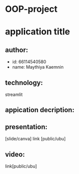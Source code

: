 # OOP-project

# application title

## author:

* id: 66114540580
* name: Maythiya Kaemnin

## technology: 
streamlit

## appication decription:

## presentation: 
[slide/canva] link [public/ubu]

## video: 
link[public/ubu]
